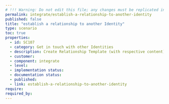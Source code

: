 ```yaml
---
# !!! Warning: Do not edit this file; any changes must be replicated in Excel !!!
permalink: integrate/establish-a-relationship-to-another-identity
published: false
title: "establish a relationship to another Identity"
type: scenario
toc: true
properties:
  - id: SC107
  - category: Get in touch with other Identities
  - description: Create Relationship Template (with respective content) Communicate Template to peer (over side channel) Scan Template / Press Link Check and accept Request Send Relationship Request (including Response to Template's Request) Receive Relationship Request Check Relationship Request Accept Relationship Request
  - customer:
  - component: integrate
  - level:
  - implementation status:
  - documentation status:
  - published:
  - link: establish-a-relationship-to-another-identity
require:
required_by:
---
```

